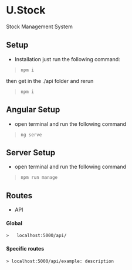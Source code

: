 # U.Stock
Stock Management System

## Setup
* Installation
just run the following command:

> ```npm i ```

then get in the ./api folder and rerun

> ```npm i ```

## Angular Setup
* open terminal and run the following command
> ```ng serve```

## Server Setup
* open terminal and run the following command

> ```npm run manage```

## Routes
* API

#### Global
    >   localhost:5000/api/

#### Specific routes

    > localhost:5000/api/example: description
